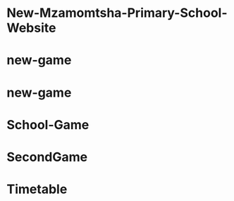 # New-Mzamomtsha-Primary-School-Website
# new-game
# new-game
# School-Game
# SecondGame
# Timetable
